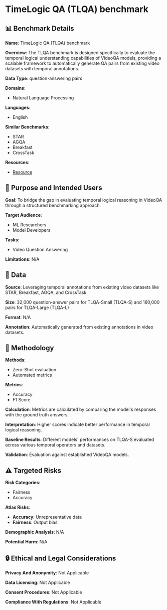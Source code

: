 # TimeLogic QA (TLQA) benchmark

## 📊 Benchmark Details

**Name**: TimeLogic QA (TLQA) benchmark

**Overview**: The TLQA benchmark is designed specifically to evaluate the temporal logical understanding capabilities of VideoQA models, providing a scalable framework to automatically generate QA pairs from existing video datasets with temporal annotations.

**Data Type**: question-answering pairs

**Domains**:
- Natural Language Processing

**Languages**:
- English

**Similar Benchmarks**:
- STAR
- AGQA
- Breakfast
- CrossTask

**Resources**:
- [Resource](N/A)

## 🎯 Purpose and Intended Users

**Goal**: To bridge the gap in evaluating temporal logical reasoning in VideoQA through a structured benchmarking approach.

**Target Audience**:
- ML Researchers
- Model Developers

**Tasks**:
- Video Question Answering

**Limitations**: N/A

## 💾 Data

**Source**: Leveraging temporal annotations from existing video datasets like STAR, Breakfast, AGQA, and CrossTask.

**Size**: 32,000 question-answer pairs for TLQA-Small (TLQA-S) and 160,000 pairs for TLQA-Large (TLQA-L)

**Format**: N/A

**Annotation**: Automatically generated from existing annotations in video datasets.

## 🔬 Methodology

**Methods**:
- Zero-Shot evaluation
- Automated metrics

**Metrics**:
- Accuracy
- F1 Score

**Calculation**: Metrics are calculated by comparing the model's responses with the ground truth answers.

**Interpretation**: Higher scores indicate better performance in temporal logical reasoning.

**Baseline Results**: Different models' performances on TLQA-S evaluated across various temporal operators and datasets.

**Validation**: Evaluation against established VideoQA models.

## ⚠️ Targeted Risks

**Risk Categories**:
- Fairness
- Accuracy

**Atlas Risks**:
- **Accuracy**: Unrepresentative data
- **Fairness**: Output bias

**Demographic Analysis**: N/A

**Potential Harm**: N/A

## 🔒 Ethical and Legal Considerations

**Privacy And Anonymity**: Not Applicable

**Data Licensing**: Not Applicable

**Consent Procedures**: Not Applicable

**Compliance With Regulations**: Not Applicable
